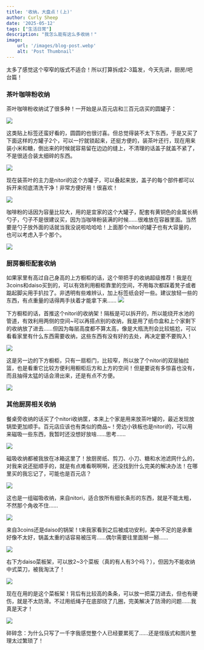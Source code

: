 ```yaml
---
title: '收纳，大盘点！(上)'
author: Curly Sheep
date: '2025-05-12'
tags: ["生活日常"]
description: "我怎么能有这么多收纳！"
image:
    url: '/images/blog-post.webp'
    alt: 'Post Thumbnail'
---
```


<p class='foreword my-3'>太多了感觉这个窄窄的版式不适合！所以打算拆成2-3篇发，今天先讲，厨房/吧台篇！</p>

<div class="divider mb-3 mx-auto"></div>

<h3 class='pl-4 border-l-2 mb-4'>茶叶咖啡粉收纳</h3>

茶叶咖啡粉收纳试了很多种！一开始是从百元店和三百元店买的圆罐子：

<img src="/images/post-2-5.jpg" role="presentation"  class='h-[300px] pl-4 mx-auto my-3' decoding="async">

这类贴上标签还蛮好看的，圆圆的也很讨喜。但总觉得装不太下东西，于是又买了下面这样的方罐子2个，可以一拧就锁起来，还挺方便的，装茶叶还行，现在用来装小米和糖，倒出来的时候就容易留在边边的缝上，不清理的话盖子就盖不紧了，不是很适合装太细碎的东西。

<img src="/images/post-2-3.jpg" role="presentation"  class='h-[300px] pl-4 mx-auto my-3' decoding="async">

现在装茶叶的主力是nitori的这个方罐子，可以叠起来放，盖子的每个部件都可以拆开来彻底清洗干净！非常方便好用！很喜欢！

<img src="/images/post-2-4.jpg" role="presentation"  class='h-[300px] pl-4 mx-auto my-3' decoding="async">

咖啡粉的话因为容量比较大，用的是宜家的这个大罐子，配套有黄铜色的金属长柄勺子，勺子不是很建议买，因为当咖啡粉装满的时候……很难放在容器里面。当然要是勺子放外面的话就当我没说啦哈哈哈！上面那个nitori的罐子也有大容量的，也可以考虑入手个那个。

<img src="/images/post-2-6.jpg" role="presentation"  class='h-[300px] pl-4 mx-auto my-3' decoding="async">

<h3 class='pl-4 border-l-2 mb-4'>厨房橱柜配套收纳</h3>

如果家里有高过自己身高的上方橱柜的话，这个带把手的收纳超级推荐！我是在3coins和daiso买到的，可以有效利用橱柜靠里的空间，不用每次都踩着凳子或者踮起脚尖用手扒拉了。非透明有些难辨认，加上标签纸会好一些。建议放轻一些的东西，有点重量的话得两手扶着才能拿下来……
<img src="/images/post-2-2.jpg" role="presentation" decoding="async" class='h-[300px] pl-4 mx-auto my-3'>

下方橱柜的话，首推这个nitori的收纳架！隔板是可以拆开的，所以能绕开水池的管道，有效利用两侧的空间~可以再搭点别的收纳，我是用了纸巾盒和上个家剩下的收纳放了进去……但因为每层高度都不算太高，像是大瓶洗剂会比较尴尬，可以看看家里有什么东西需要收纳，这些东西有没有好的去处，再决定要不要购入！

<img src="/images/post-2-8.jpg" role="presentation" decoding="async" class='h-[300px] pl-4 mx-auto my-3'>

这是另一边的下方橱柜，只有一扇柜门，比较窄，所以放了个nitori的双层抽拉篮，也是看重它比较方便利用橱柜后方和上方的空间！但是要说有多惊喜也没有，而且抽得太猛的话会滑出来，还是有点不方便。

<img src="/images/post-2-9.jpg" role="presentation"  class='h-[300px] pl-4 mx-auto my-3' decoding="async">

<h3 class='pl-4 border-l-2 mb-4'>其他厨房相关收纳</h3>

餐桌旁收纳的话买了个nitori收纳筐，本来上个家是用来放茶叶罐的，最近发现放锅垫更加顺手。百元店应该也有类似的商品~！旁边小铁板也是nitori的，可以用来磁吸一些东西，我暂时还没想好放啥……思考……

<img src="/images/post-2-15.jpg" role="presentation"  class='h-[300px] pl-4 mx-auto my-3' decoding="async">

磁吸收纳都被我放在冰箱这里了！放厨房纸、剪刀、小刀、糖和水池滤网什么的，对我来说还挺顺手的，就是有点难看啊啊啊，还没找到什么完美的解决办法！在哪里买的我忘记了，可能也是百元店？

<img src="/images/post-2-27.jpg" role="presentation"  class='h-[300px] pl-4 mx-auto my-3' decoding="async">

这也是一组磁吸收纳，来自nitori，适合放所有细长条形的东西，就是不能太粗，不然那个角收不住……

<img src="/images/post-2-28.jpg" role="presentation"  class='h-[300px] pl-4 mx-auto my-3' decoding="async">

来自3coins还是daiso的锅架！t来我家看到之后被成功安利，美中不足的是承重好像不太好，锅盖太重的话容易被压弯……偶尔需要往里面掰一掰……

<img src="/images/post-2-30.jpg" role="presentation"  class='h-[300px] pl-4 mx-auto my-3' decoding="async">

右下方daiso菜板架，可以放2~3个菜板（真的有人有3个吗？），但因为不能收纳中式菜刀，被我淘汰了！

<img src="/images/post-2-35.jpg" role="presentation"  class='h-[300px] pl-4 mx-auto my-3' decoding="async">

现在在用的是这个菜板架！背后有比较高的条条，可以放一把菜刀进去，但也有硬伤，就是不太防滑。不过用纸绳子在底部绕了几圈，完美解决了防滑的问题……我真是天才！

<img src="/images/post-2-37.jpeg" role="presentation"  class='h-[300px] pl-4 mx-auto my-3' decoding="async">


<div class="divider my-3 mx-auto"></div>
<p class='foreword'>碎碎念：为什么只写了一千字我感觉整个人已经要累死了……还是怪版式和图片整理太过繁琐了！</p>
